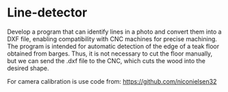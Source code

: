 # Line-detector
Develop a program that can identify lines in a photo and convert them into a DXF file, enabling compatibility with CNC machines for precise machining.
The program is intended for automatic detection of the edge of a teak floor obtained from barges.
Thus, it is not necessary to cut the floor manually, but we can send the .dxf file to the CNC, which cuts the wood into the desired shape.

For camera calibration is use code from: https://github.com/niconielsen32
